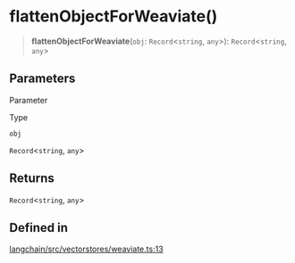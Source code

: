 flattenObjectForWeaviate()
==========================

> **flattenObjectForWeaviate**(`obj`: `Record`<`string`, `any`\>): `Record`<`string`, `any`\>

Parameters[](#parameters "Direct link to Parameters")
------------------------------------------------------

Parameter

Type

`obj`

`Record`<`string`, `any`\>

Returns[](#returns "Direct link to Returns")
---------------------------------------------

`Record`<`string`, `any`\>

Defined in[](#defined-in "Direct link to Defined in")
------------------------------------------------------

[langchain/src/vectorstores/weaviate.ts:13](https://github.com/hwchase17/langchainjs/blob/1c1274d/langchain/src/vectorstores/weaviate.ts#L13)